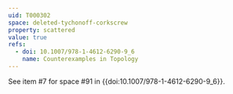 ```yaml
---
uid: T000302
space: deleted-tychonoff-corkscrew
property: scattered
value: true
refs:
  - doi: 10.1007/978-1-4612-6290-9_6
    name: Counterexamples in Topology
---
```

See item #7 for space #91 in {{doi:10.1007/978-1-4612-6290-9_6}}.
